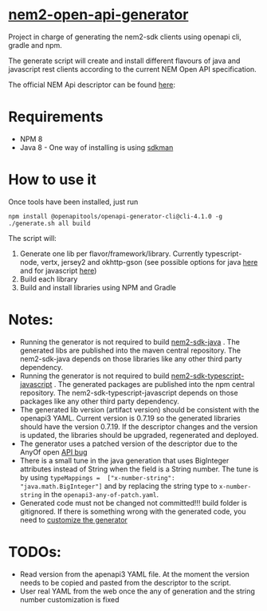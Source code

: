 # [nem2-open-api-generator](https://github.com/NEMStudios/nem2-open-api-generator)
Project in charge of generating the nem2-sdk clients using openapi cli, gradle and npm.

The generate script will create and install different flavours of java and javascript rest clients according to the current NEM Open API specification.

The official NEM Api descriptor can be found [here](https://github.com/nemtech/nem2-docs/blob/master/source/resources/collections/openapi3.yaml):

# Requirements

* NPM 8
* Java 8 - One way of installing is using [sdkman](https://sdkman.io/)

# How to use it

Once tools have been installed, just run

~~~~
npm install @openapitools/openapi-generator-cli@cli-4.1.0 -g
./generate.sh all build
~~~~

The script will:

1. Generate one lib per flavor/framework/library. Currently typescript-node, vertx, jersey2 and okhttp-gson (see possible options for java [here](https://openapi-generator.tech/docs/generators/java) and for javascript [here](https://openapi-generator.tech/docs/generators/javascript))
2. Build each library
3. Build and install libraries using NPM and Gradle

# Notes:

* Running the generator is not required to build [nem2-sdk-java](https://github.com/nemtech/nem2-sdk-java) . The generated libs are published into the maven central repository.  The nem2-sdk-java depends on those libraries like any other third party dependency.
* Running the generator is not required to build [nem2-sdk-typescript-javascript](https://github.com/nemtech/nem2-sdk-typescript-javascript) . The generated packages are published into the npm central repository.  The nem2-sdk-typescript-javascript depends on those packages like any other third party dependency.
* The generated lib version (artifact version) should be consistent with the openapi3 YAML. Current version is 0.7.19 so the generated libraries should have the version 0.7.19. If the descriptor changes and the version is updated, the libraries should be upgraded, regenerated and deployed.
* The generator uses a patched version of the descriptor due to the AnyOf open [API bug](https://github.com/OpenAPITools/openapi-generator/issues/634)
* There is a small tune in the java generation that uses BigInteger attributes instead of String when the field is a String number. The tune is by using ``typeMappings =  ["x-number-string": "java.math.BigInteger"]`` and by replacing the string type to ``x-number-string`` in the ``openapi3-any-of-patch.yaml``.
* Generated code must not be changed not committed!!! build folder is gitignored. If there is something wrong with the generated code, you need to [customize the generator](https://openapi-generator.tech/docs/customization.html)

# TODOs:

* Read version from the apenapi3 YAML file. At the moment the version needs to be copied and pasted from the descriptor to the script.
* User real YAML from the web once the any of generation and the string number customization is fixed
